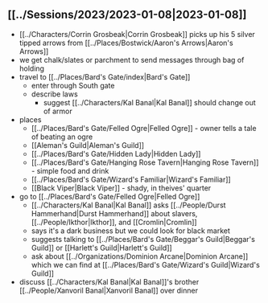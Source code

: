 ## [[../Sessions/2023/2023-01-08|2023-01-08]]
- [[../Characters/Corrin Grosbeak|Corrin Grosbeak]] picks up his 5 silver tipped arrows from [[../Places/Bostwick/Aaron's Arrows|Aaron's Arrows]]
- we get chalk/slates or parchment to send messages through bag of holding
- travel to [[../Places/Bard's Gate/index|Bard's Gate]]
	- enter through South gate
	- describe laws
		- suggest [[../Characters/Kal Banal|Kal Banal]] should change out of armor
- places
	- [[../Places/Bard's Gate/Felled Ogre|Felled Ogre]] - owner tells a tale of beating an ogre
	- [[Aleman's Guild|Aleman's Guild]]
	- [[../Places/Bard's Gate/Hidden Lady|Hidden Lady]]
	- [[../Places/Bard's Gate/Hanging Rose Tavern|Hanging Rose Tavern]] - simple food and drink
	- [[../Places/Bard's Gate/Wizard's Familiar|Wizard's Familiar]]
	- [[Black Viper|Black Viper]] - shady, in theives' quarter
- go to [[../Places/Bard's Gate/Felled Ogre|Felled Ogre]]
	- [[../Characters/Kal Banal|Kal Banal]] asks [[../People/Durst Hammerhand|Durst Hammerhand]] about slavers, [[../People/Ikthor|Ikthor]], and [[Cromlin|Cromlin]]
	- says it's a dark business but we could look for black market
	- suggests talking to [[../Places/Bard's Gate/Beggar's Guild|Beggar's Guild]] or [[Harlett's Guild|Harlett's Guild]]
	- ask about [[../Organizations/Dominion Arcane|Dominion Arcane]] which we can find at [[../Places/Bard's Gate/Wizard's Guild|Wizard's Guild]]
- discuss [[../Characters/Kal Banal|Kal Banal]]'s brother [[../People/Xanvoril Banal|Xanvoril Banal]] over dinner